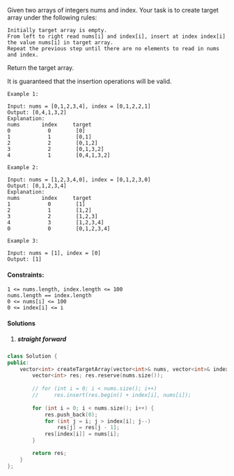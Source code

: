 Given two arrays of integers nums and index. Your task is to create target array under the following rules:

    Initially target array is empty.
    From left to right read nums[i] and index[i], insert at index index[i] the value nums[i] in target array.
    Repeat the previous step until there are no elements to read in nums and index.

Return the target array.

It is guaranteed that the insertion operations will be valid.

 

```
Example 1:

Input: nums = [0,1,2,3,4], index = [0,1,2,2,1]
Output: [0,4,1,3,2]
Explanation:
nums       index     target
0            0        [0]
1            1        [0,1]
2            2        [0,1,2]
3            2        [0,1,3,2]
4            1        [0,4,1,3,2]

Example 2:

Input: nums = [1,2,3,4,0], index = [0,1,2,3,0]
Output: [0,1,2,3,4]
Explanation:
nums       index     target
1            0        [1]
2            1        [1,2]
3            2        [1,2,3]
4            3        [1,2,3,4]
0            0        [0,1,2,3,4]

Example 3:

Input: nums = [1], index = [0]
Output: [1]
```

 

#### Constraints:

    1 <= nums.length, index.length <= 100
    nums.length == index.length
    0 <= nums[i] <= 100
    0 <= index[i] <= i

#### Solutions

1. ##### straight forward

```c++
class Solution {
public:
    vector<int> createTargetArray(vector<int>& nums, vector<int>& index) {
        vector<int> res; res.reserve(nums.size());
        
        // for (int i = 0; i < nums.size(); i++)
        //     res.insert(res.begin() + index[i], nums[i]);
        
        for (int i = 0; i < nums.size(); i++) {
            res.push_back(0);
            for (int j = i; j > index[i]; j--)
                res[j] = res[j - 1];
            res[index[i]] = nums[i];
        }

        return res;
    }
};
```